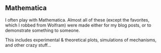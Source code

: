 ## Mathematica

I often play with Mathematica. Almost all of these (except the favorites, which I robbed from Wolfram) were made either for my blog posts, or to demonstrate something to someone.

This includes experimental & theoretical plots, simulations of mechanisms, and other crazy stuff...